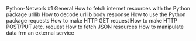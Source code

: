 Python-Network #1
General
How to fetch internet resources with the Python package urllib
How to decode urllib body response
How to use the Python package requests
How to make HTTP GET request
How to make HTTP POST/PUT /etc. request
How to fetch JSON resources
How to manipulate data frm an external service
